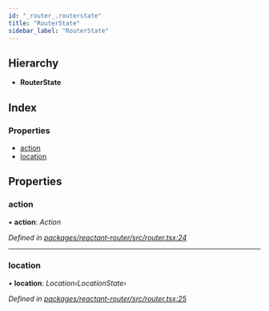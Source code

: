 ```yaml
---
id: "_router_.routerstate"
title: "RouterState"
sidebar_label: "RouterState"
---
```


## Hierarchy

* **RouterState**

## Index

### Properties

* [action](_router_.routerstate.md#action)
* [location](_router_.routerstate.md#location)

## Properties

###  action

• **action**: *Action*

*Defined in [packages/reactant-router/src/router.tsx:24](https://github.com/unadlib/reactant/blob/1f3f457d/packages/reactant-router/src/router.tsx#L24)*

___

###  location

• **location**: *Location‹LocationState›*

*Defined in [packages/reactant-router/src/router.tsx:25](https://github.com/unadlib/reactant/blob/1f3f457d/packages/reactant-router/src/router.tsx#L25)*
